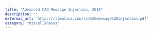 ```yaml
---
title: "Advanced CAN Message Injection, 2016"
description: ""
external_url: "http://illmatics.com/can%20message%20injection.pdf"
category: "Miscellaneous"
---
```

